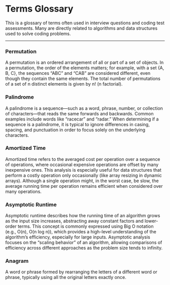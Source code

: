 # Terms Glossary

This is a glossary of terms often used in interview questions and coding test assessments. Many are directly related to algorithms and data structures used to solve coding problems.

---

### Permutation

A permutation is an ordered arrangement of all or part of a set of objects. In a permutation, the order of the elements matters; for example, with a set {A, B, C}, the sequences “ABC” and “CAB” are considered different, even though they contain the same elements. The total number of permutations of a set of n distinct elements is given by n! (n factorial).

### Palindrome

A palindrome is a sequence—such as a word, phrase, number, or collection of characters—that reads the same forwards and backwards. Common examples include words like “racecar” and “radar.” When determining if a sequence is a palindrome, it is typical to ignore differences in casing, spacing, and punctuation in order to focus solely on the underlying characters.

### Amortized Time

Amortized time refers to the averaged cost per operation over a sequence of operations, where occasional expensive operations are offset by many inexpensive ones. This analysis is especially useful for data structures that perform a costly operation only occasionally (like array resizing in dynamic arrays). Although a single operation might, in the worst case, be slow, the average running time per operation remains efficient when considered over many operations.

### Asymptotic Runtime

Asymptotic runtime describes how the running time of an algorithm grows as the input size increases, abstracting away constant factors and lower-order terms. This concept is commonly expressed using Big O notation (e.g., O(n), O(n log n)), which provides a high-level understanding of the algorithm’s efficiency, especially for large inputs. Asymptotic analysis focuses on the “scaling behavior” of an algorithm, allowing comparisons of efficiency across different approaches as the problem size tends to infinity.

### Anagram

A word or phrase formed by rearranging the letters of a different word or phrase, typically using all the original letters exactly once.

